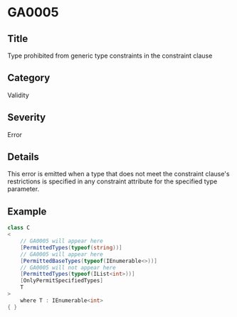 # GA0005

## Title
Type prohibited from generic type constraints in the constraint clause

## Category
Validity

## Severity
Error

## Details
This error is emitted when a type that does not meet the constraint clause's restrictions is specified in any constraint attribute for the specified type parameter.

## Example
```csharp
class C
<
    // GA0005 will appear here
    [PermittedTypes(typeof(string))]
    // GA0005 will appear here
    [PermittedBaseTypes(typeof(IEnumerable<>))]
    // GA0005 will not appear here
    [PermittedTypes(typeof(IList<int>))]
    [OnlyPermitSpecifiedTypes]
    T
>
    where T : IEnumerable<int>
{ }
```
